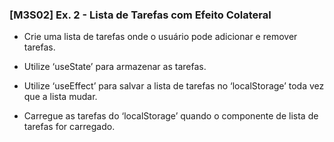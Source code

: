 ### [M3S02] Ex. 2 - Lista de Tarefas com Efeito Colateral

- Crie uma lista de tarefas onde o usuário pode adicionar e remover tarefas.

- Utilize ‘useState’ para armazenar as tarefas.

- Utilize ‘useEffect’ para salvar a lista de tarefas no ‘localStorage’ toda vez que a lista mudar.

- Carregue as tarefas do ‘localStorage’ quando o componente de lista de tarefas for carregado.